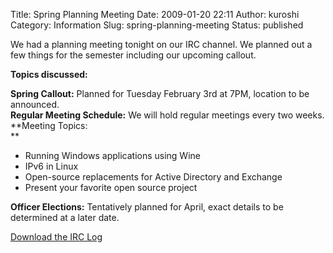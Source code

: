 Title: Spring Planning Meeting
Date: 2009-01-20 22:11
Author: kuroshi
Category: Information
Slug: spring-planning-meeting
Status: published

We had a planning meeting tonight on our IRC channel. We planned out a
few things for the semester including our upcoming callout.

**Topics discussed:**

**Spring Callout:** Planned for Tuesday February 3rd at 7PM, location to
be announced.  
**Regular Meeting Schedule:** We will hold regular meetings every two
weeks.  
**Meeting Topics:  
**

-   Running Windows applications using Wine
-   IPv6 in Linux
-   Open-source replacements for Active Directory and Exchange
-   Present your favorite open source project

**Officer Elections:** Tentatively planned for April, exact details to
be determined at a later date.

[Download the IRC
Log](/files/planningmeeting.log "Download the IRC Log")
